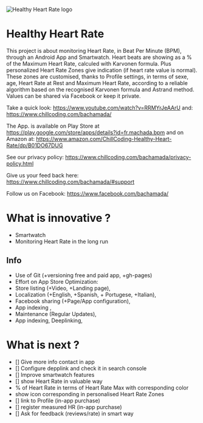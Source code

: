 ![Healthy Heart Rate logo](https://raw.githubusercontent.com/chillcoding-at-the-beach/bachamada/master/app/src/main/res/mipmap-xxxhdpi/ic_launcher.png)

# Healthy Heart Rate

This project is about monitoring Heart Rate, in Beat Per Minute (BPM), through an Android App and Smartwatch.
Heart beats are showing as a % of the Maximum Heart Rate, calculed with Karvonen formula. Plus personalized Heart Rate Zones give indication (if heart rate value is normal). These zones are customised, thanks to Profile settings, in terms of sexe, age, Heart Rate at Rest and Maximum Heart Rate, according to a reliable algorithm based on the recognised Karvonen formula and Astrand method. 
Values can be shared via Facebook or keep it private.

Take a quick look: https://www.youtube.com/watch?v=RRMYrJeAArU and: https://www.chillcoding.com/bachamada/

The App. is available on Play Store at https://play.google.com/store/apps/details?id=fr.machada.bpm
and on Amazon at: https://www.amazon.com/ChillCoding-Healthy-Heart-Rate/dp/B01DO67DUG

See our privacy policy: https://www.chillcoding.com/bachamada/privacy-policy.html

Give us your feed back here: https://www.chillcoding.com/bachamada/#support

Follow us on Facebook: https://www.facebook.com/bachamada/

# What is innovative ?
- Smartwatch
- Monitoring Heart Rate in the long run

## Info
- Use of Git (+versioning free and paid app, +gh-pages)
- Effort on App Store Optimization: 
 - Store listing (+Video, +Landing page), 
 - Localization (+English, +Spanish, + Portugese, +Italian), 
 - Facebook sharing (+Page/App configuration), 
 - App indexing , 
 - Maintenance (Regular Updates),
 - App indexing, Deeplinking,

# What is next ?
* [] Give more info contact in app
* [] Configure depplink and check it in search console
* [] Improve smartwatch features 
 * [] show Heart Rate in valuable way
  * % of Heart Rate in terms of Heart Rate Max with corresponding color 
  * show icon corresponding in personalised Heart Rate Zones
 * [] link to Profile (in-app purchase)
 * [] register measured HR (in-app purchase)
* [] Ask for feedback (reviews/rate) in smart way


